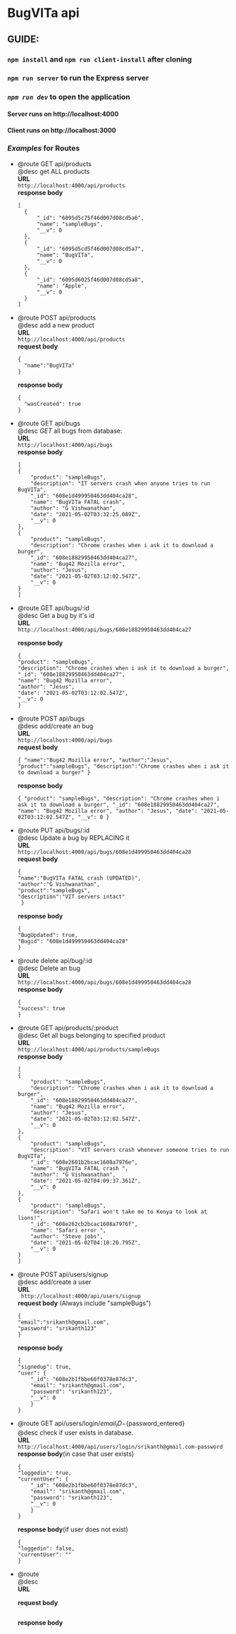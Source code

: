 # BugVITa api

## GUIDE:

### `npm install` and `npm run client-install` after cloning

### `npm run server` to run the Express server

### _`npm run dev`_ to open the application

#### Server runs on http://localhost:4000

#### Client runs on http://localhost:3000

### _Examples_ for Routes

- @route GET api/products <br>
  @desc get ALL products<br>
  **URL**<br>
  `http://localhost:4000/api/products`<br>
  **response body**

  ```
  [
    {
        "_id": "6095d5c75f46d007d08cd5a6",
        "name": "sampleBugs",
        "__v": 0
    },
    {
        "_id": "6095d5cd5f46d007d08cd5a7",
        "name": "BugVITa",
        "__v": 0
    },
    {
        "_id": "6095d6025f46d007d08cd5a8",
        "name": "Apple",
        "__v": 0
    }
  ]
  ```

- @route POST api/products<br>
  @desc add a new product<br>
  **URL**<br>
  `http://localhost:4000/api/products`<br>
  **request body**

  ```
  {
    "name":"BugVITa"
  }
  ```

  **response body**

  ```
  {
    "wasCreated": true
  }
  ```

- @route GET api/bugs <br>
  @desc _GET_ all bugs from database:<br>
  **URL**<br>
  `http://localhost:4000/api/bugs`<br>
  **response body**
  ```
  [
  {
      "product": "sampleBugs",
      "description": "IT servers crash when anyone tries to run BugVITa",
      "_id": "608e1d499950463dd404ca28",
      "name": "BugVITa FATAL crash",
      "author": "G Vishwanathan",
      "date": "2021-05-02T03:32:25.089Z",
      "__v": 0
  },
  {
      "product": "sampleBugs",
      "description": "Chrome crashes when i ask it to download a burger",
      "_id": "608e18829950463dd404ca27",
      "name": "Bug42 Mozilla error",
      "author": "Jesus",
      "date": "2021-05-02T03:12:02.547Z",
      "__v": 0
  }
  ]
  ```
- @route GET api/bugs/:id<br>
  @desc Get a bug by it's id<br>
  **URL**<br>
  `http://localhost:4000/api/bugs/608e18829950463dd404ca27`<br>

  **response body**

  ```
  {
  "product": "sampleBugs",
  "description": "Chrome crashes when i ask it to download a burger",
  "_id": "608e18829950463dd404ca27",
  "name": "Bug42 Mozilla error",
  "author": "Jesus",
  "date": "2021-05-02T03:12:02.547Z",
  "__v": 0
  }
  ```

- @route POST api/bugs<br>
  @desc add/create an bug<br>
  **URL**<br>
  `http://localhost:4000/api/bugs`<br>
  **request body**
  ```
  { "name":"Bug42 Mozilla error", "author":"Jesus", "product":"sampleBugs", "description":"Chrome crashes when i ask it to download a burger" }
  ```
  **response body**
  ```
  { "product": "sampleBugs", "description": "Chrome crashes when i ask it to download a burger", "_id": "608e18829950463dd404ca27", "name": "Bug42 Mozilla error", "author": "Jesus", "date": "2021-05-02T03:12:02.547Z", "__v": 0 }
  ```
- @route PUT api/bugs/:id<br>
  @desc Update a bug by REPLACING it<br>
  **URL**<br>
  `http://localhost:4000/api/bugs/608e1d499950463dd404ca28`<br>
  **request body**
  ```
  {
  "name":"BugVITa FATAL crash (UPDATED)",
  "author":"G Vishwanathan",
  "product":"sampleBugs",
  "description":"VIT servers intact"
   }
  ```
  **response body**
  ```
  {
  "BugUpdated": true,
  "Bugid": "608e1d499950463dd404ca28"
  }
  ```
- @route delete api/bug/:id<br>
  @desc Delete an bug<br>
  **URL**<br>
  `http://localhost:4000/api/bugs/608e1d499950463dd404ca28`<br>
  **response body**
  ```
  {
  "success": true
  }
  ```
- @route GET api/products/:product<br>
  @desc Get all bugs belonging to specified product<br>
  **URL**<br>
  `http://localhost:4000/api/products/sampleBugs`<br>
  **response body**
  ```
  [
  {
      "product": "sampleBugs",
      "description": "Chrome crashes when i ask it to download a burger",
      "_id": "608e18829950463dd404ca27",
      "name": "Bug42 Mozilla error",
      "author": "Jesus",
      "date": "2021-05-02T03:12:02.547Z",
      "__v": 0
  },
  {
      "product": "sampleBugs",
      "description": "VIT servers crash whenever someone tries to run BugVITa",
      "_id": "608e2601b2bcac1608a7976e",
      "name": "BugVITa FATAL crash ",
      "author": "G Vishwanathan",
      "date": "2021-05-02T04:09:37.361Z",
      "__v": 0
  },
  {
      "product": "sampleBugs",
      "description": "Safari won't take me to Kenya to look at lions!",
      "_id": "608e262cb2bcac1608a7976f",
      "name": "Safari error ",
      "author": "Steve jobs",
      "date": "2021-05-02T04:10:20.795Z",
      "__v": 0
  }
  ]
  ```
- @route POST api/users/signup<br>
  @desc add/create a user<br>
  **URL**<br>
  ` http://localhost:4000/api/users/signup`<br>
  **request body** (Always include "sampleBugs")

  ```
  {
  "email":"srikanth@gmail.com",
  "password": "srikanth123"
  }
  ```

  **response body**

  ```
  {
  "signedup": true,
  "user": {
      "_id": "608e2b1fbbe60f0378e87dc3",
      "email": "srikanth@gmail.com",
      "password": "srikanth123",
      "__v": 0
      }
  }
  ```

- @route GET api/users/login/${email_ID}-${password_entered}<br>
  @desc check if user exists in database.<br>
  **URL**<br>
  `http://localhost:4000/api/users/login/srikanth@gmail.com-password `<br>
  **response body**(in case that user exists)
  ```
  {
  "loggedin": true,
  "currentUser": {
      "_id": "608e2b1fbbe60f0378e87dc3",
      "email": "srikanth@gmail.com",
      "password": "srikanth123",
      "__v": 0
      }
  }
  ```
  **response body**(if user does not exist)
  ```
  {
  "loggedin": false,
  "currentUser": ""
  }
  ```
- @route <br>
  @desc<br>
  **URL**<br>
  ` `<br>
  **request body**

  ```

  ```

  **response body**

  ```

  ```
